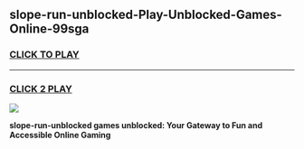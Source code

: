 
## slope-run-unblocked-Play-Unblocked-Games-Online-99sga
<h3>
<a href="https://premium76.site?title=slope-run-unblocked&ref=25A">CLICK TO PLAY</a></h3>
<hr>

<h3>
<a href="https://premium76.site?title=slope-run-unblocked&ref=25A">CLICK 2 PLAY</a>
  
</h3>

<a href="https://premium76.site?title=slope-run-unblocked&ref=25A"><img src="https://clearcache.store/games.png"></a>


**slope-run-unblocked games unblocked: Your Gateway to Fun and Accessible Online Gaming**
